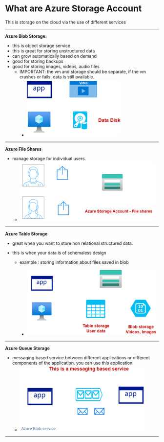 # What are Azure Storage Account
This is storage on the cloud via the use of different services<hr/>
<b> Azure Blob Storage:</b></br>
  * this is object storage service
  * this is great for storing unstructured data
  * can grow automatically based on demand
  * good for storing backups
  * good for storing images, videos, audio files
    * IMPORTANT: the vm and storage should be separate, if the vm crashes or fails. data is still available.
      * ![image](images/what_are_storage_accounts/1.png)
<hr/>

<b> Azure File Shares </b></br>
  * manage storage for individual users.
    * ![image](images/what_are_storage_accounts/2.png)

<hr/>

<b> Azure  Table Storage </b></br>
* great when you want to store non relational structured data.
* this is when your data is of schemaless design
  
  * example : storing information about files saved in blob

    * ![image](images/what_are_storage_accounts/3.png)

<hr/>

<b> Azure Queue Storage </b>
  * messaging based service between different applications or different components of the application. you can use this application
      * ![image](images/what_are_storage_accounts/4.png)

<hr/>
